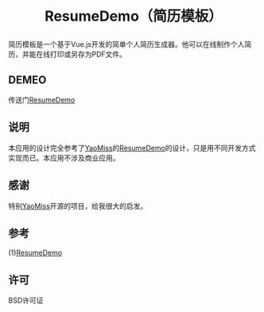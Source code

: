 # <p align="center">ResumeDemo（简历模板）</p> #

简历模板是一个基于Vue.js开发的简单个人简历生成器。他可以在线制作个人简历，并能在线打印或另存为PDF文件。

## DEMEO 
传送门[ResumeDemo](http://XBC125905.github.io/ResumeDemo)
## 说明 ##
本应用的设计完全参考了[YaoMiss](https://github.com/YaoMiss/YaoMiss.github.io)的[ResumeDemo](https://github.com/YaoMiss/ResumeDemo)的设计，只是用不同开发方式实现而已。本应用不涉及商业应用。
## 感谢 ##
特别[YaoMiss](https://github.com/YaoMiss/YaoMiss.github.io)开源的项目，给我很大的启发。
## 参考 ##
(1)[ResumeDemo](https://github.com/YaoMiss/ResumeDemo)
## 许可 ##
BSD许可证
